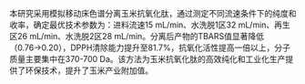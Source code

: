 

本研究采用模拟移动床色谱分离玉米抗氧化肽，通过测定不同流速条件下的纯度和收率，确定最优技术参数为：进料流速15 mL/min、水洗脱1区32 mL/min、再生区26 mL/min、水洗脱2区28 mL/min。分离后产物的TBARS值显著降低（0.76→0.20），DPPH清除能力提升至81.7%，抗氧化活性提高一倍以上，分子质量主要集中在370-700 Da。该方法为玉米抗氧化肽的高效纯化和工业化生产提供了环保技术，提升了玉米产业附加值。